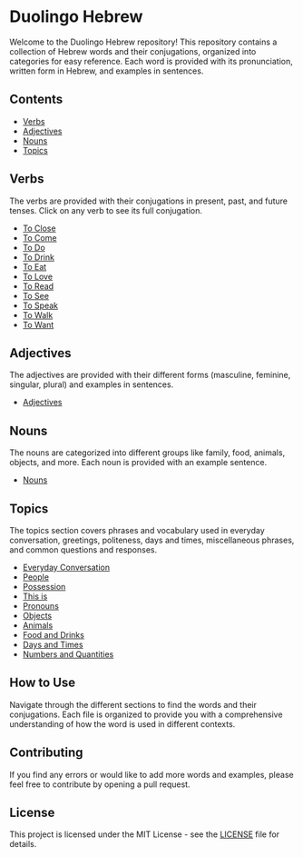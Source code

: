 # Duolingo Hebrew

Welcome to the Duolingo Hebrew repository! This repository contains a collection of Hebrew words and their conjugations, organized into categories for easy reference. Each word is provided with its pronunciation, written form in Hebrew, and examples in sentences.

## Contents

- [Verbs](#verbs)
- [Adjectives](#adjectives)
- [Nouns](#nouns)
- [Topics](#topics)

## Verbs

The verbs are provided with their conjugations in present, past, and future tenses. Click on any verb to see its full conjugation.

- [To Close](verbs/to_close.md)
- [To Come](verbs/to_come.md)
- [To Do](verbs/to_do.md)
- [To Drink](verbs/to_drink.md)
- [To Eat](verbs/to_eat.md)
- [To Love](verbs/to_love.md)
- [To Read](verbs/to_read.md)
- [To See](verbs/to_see.md)
- [To Speak](verbs/to_speak.md)
- [To Walk](verbs/to_walk.md)
- [To Want](verbs/to_want.md)

## Adjectives

The adjectives are provided with their different forms (masculine, feminine, singular, plural) and examples in sentences.

- [Adjectives](adjectives.md)

## Nouns

The nouns are categorized into different groups like family, food, animals, objects, and more. Each noun is provided with an example sentence.

- [Nouns](nouns.md)

## Topics

The topics section covers phrases and vocabulary used in everyday conversation, greetings, politeness, days and times, miscellaneous phrases, and common questions and responses.

- [Everyday Conversation](topics/everyday_conversation.md)
- [People](topics/people.md)
- [Possession](topics/possession.md)
- [This is](topics/this_is.md)
- [Pronouns](topics/pronouns.md)
- [Objects](topics/objects.md)
- [Animals](topics/animals.md)
- [Food and Drinks](topics/food_and_drinks.md)
- [Days and Times](topics/days_and_time.md)
- [Numbers and Quantities](topics/numbers_and_quantities.md)

## How to Use

Navigate through the different sections to find the words and their conjugations. Each file is organized to provide you with a comprehensive understanding of how the word is used in different contexts.

## Contributing

If you find any errors or would like to add more words and examples, please feel free to contribute by opening a pull request.

## License

This project is licensed under the MIT License - see the [LICENSE](LICENSE) file for details.
